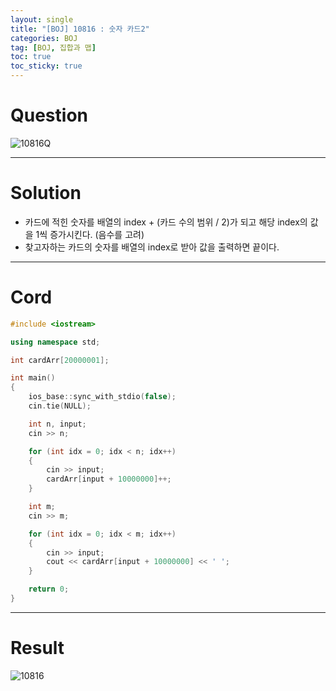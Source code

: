 ```yaml
---
layout: single
title: "[BOJ] 10816 : 숫자 카드2"
categories: BOJ
tag: [BOJ, 집합과 맵]
toc: true
toc_sticky: true
---
```


# Question
![10816Q](https://user-images.githubusercontent.com/97664446/172626727-da3440e8-1155-4cda-8fda-7d9d72544fb1.PNG)

***

# Solution

- 카드에 적힌 숫자를 배열의 index + (카드 수의 범위 / 2)가 되고 해당 index의 값을 1씩 증가시킨다. (음수를 고려)
- 찾고자하는 카드의 숫자를 배열의 index로 받아 값을 출력하면 끝이다.

***

# Cord
```c++
#include <iostream>

using namespace std;

int cardArr[20000001];

int main()
{
    ios_base::sync_with_stdio(false);
    cin.tie(NULL);

    int n, input;
    cin >> n;

    for (int idx = 0; idx < n; idx++)
    {
        cin >> input;
        cardArr[input + 10000000]++;
    }

    int m;
    cin >> m;

    for (int idx = 0; idx < m; idx++)
    {
        cin >> input;
        cout << cardArr[input + 10000000] << ' ';
    }

    return 0;
}
```

***

# Result
![10816](https://user-images.githubusercontent.com/97664446/172626758-322f8795-92c2-41b7-bfab-586acea49700.PNG)
